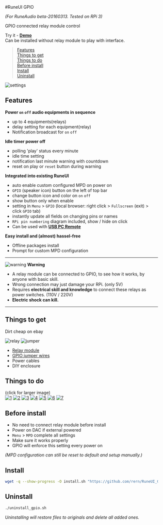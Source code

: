 #RuneUI GPIO

_(For RuneAudio beta-20160313. Tested on RPi 3)_

GPIO connected relay module control  

Try it - [**Demo**](https://rern.github.io/RuneUI_GPIO/)  
Can be installed without relay module to play with interface.  

>[Features](#features)  
>[Things to get](#things-to-get)  
>[Things to do](#things-to-do)  
>[Before install](#before-install)  
>[Install](#install)  
>[Uninstall](#uninstall)  

![settings](https://github.com/rern/Assets/blob/master/RuneUI_GPIO/gpio.gif)  

Features
---

**Power `on` `off` audio equipments in sequence**
- up to 4 equipments(relays)
- delay setting for each equipment(relay)
- Notification broadcast for `on` `off`

**Idle timer power off**
- polling 'play' status every minute
- idle time setting
- notification last minute warning with countdown
- reset on play or `reset` button during warning

**Integrated into existing RuneUI**
- auto enable custom configured MPD on power on
- `GPIO` (speaker icon) button on the left of top bar
- change button icon and color on `on` `off`
- show button only when enable
- setting in `Menu` > `GPIO` (local browser: right click > `Fullscreen` (exit) > click `GPIO` tab)
- instantly update all fields on changing pins or names
- `RPi pin numbering` diagram included, show / hide on click
- Can be used with [**USB PC Remote**](https://github.com/rern/Rune_USB_PC_Remote)

**Easy install and (almost) hassel-free**
- Offline packages install
- Prompt for custom MPD configuration  

<hr>

![warning](https://github.com/rern/Assets/blob/master/RuneUI_GPIO/warning_el.png) **Warning**
- A relay module can be connected to GPIO, to see how it works, by anyone with basic skill.  
- Wrong connection may just damage your RPi. (only 5V)  
- Requires **electrical skill and knowledge** to connect these relays as power switches. (110V / 220V)  
- **Electric shock can kill.**  

<hr>

Things to get
---
Dirt cheap on ebay

![relay](https://github.com/rern/Assets/blob/master/RuneUI_GPIO/relay.jpg)
![jumper](https://github.com/rern/Assets/blob/master/RuneUI_GPIO/jumper.jpg)

- [Relay module](http://www.ebay.com/sch/i.html?_sacat=0&_nkw=4+channel+relay+module&_frs=1)
- [GPIO jumper wires](http://www.ebay.com/sch/i.html?_from=R40&_trksid=p2047675.m570.l1313.TR0.TRC0.H0.X10pcs+2pin+jumper.TRS0&_nkw=10pcs+2pin+jumper&_sacat=0)
- Power cables
- DIY enclosure

Things to do
---
(click for larger image)  
[![1](https://github.com/rern/Assets/blob/master/RuneUI_GPIO/GPIOs/1.jpg)](https://github.com/rern/Assets/blob/master/RuneUI_GPIO/1.jpg?raw=1)
[![2](https://github.com/rern/Assets/blob/master/RuneUI_GPIO/GPIOs/2.jpg)](https://github.com/rern/Assets/blob/master/RuneUI_GPIO/2.jpg?raw=1)
[![3](https://github.com/rern/Assets/blob/master/RuneUI_GPIO/GPIOs/3.jpg)](https://github.com/rern/Assets/blob/master/RuneUI_GPIO/3.jpg?raw=1)
[![4](https://github.com/rern/Assets/blob/master/RuneUI_GPIO/GPIOs/4.jpg)](https://github.com/rern/Assets/blob/master/RuneUI_GPIO/4.jpg?raw=1)
[![5](https://github.com/rern/Assets/blob/master/RuneUI_GPIO/GPIOs/5.jpg)](https://github.com/rern/Assets/blob/master/RuneUI_GPIO/5.jpg?raw=1)
[![6](https://github.com/rern/Assets/blob/master/RuneUI_GPIO/GPIOs/6.jpg)](https://github.com/rern/Assets/blob/master/RuneUI_GPIO/6.jpg?raw=1)
[![7](https://github.com/rern/Assets/blob/master/RuneUI_GPIO/GPIOs/7.jpg)](https://github.com/rern/Assets/blob/master/RuneUI_GPIO/7.jpg?raw=1)

Before install
---
- No need to connect relay module before install
- Power on DAC if external powered
- `Menu` > `MPD` complete all settings
- Make sure it works properly
- GPIO will enforce this setting every power on

_(MPD configuration can still be reset to default and setup manually.)_

Install
---
```sh
wget -q --show-progress -O install.sh "https://github.com/rern/RuneUI_GPIO/blob/master/install.sh?raw=1"; chmod +x install.sh; ./install.sh
```

Uninstall
---
```sh
./uninstall_gpio.sh
```
_Uninstalling will restore files to originals and delete all added ones._  
